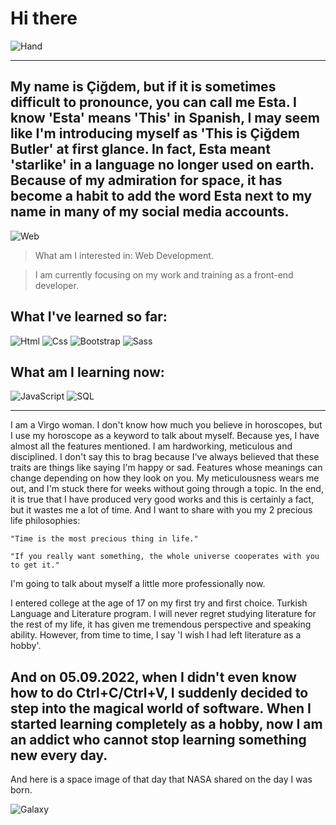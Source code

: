# Hi there
![Hand](https://img.icons8.com/bubbles/256/hand-side-view.png) 

---
My name is Çiğdem, but if it is sometimes difficult to pronounce, you can call me Esta. I know 'Esta' means 'This' in Spanish, I may seem like I'm introducing myself as 'This is Çiğdem Butler' at first glance.
In fact, Esta meant 'starlike' in a language no longer used on earth. Because of my admiration for space, it has become a habit to add the word Esta next to my name in many of my social media accounts.
---

![Web](https://img.icons8.com/plasticine/256/html.png)
> What am I interested in: Web Development. 


> I am currently focusing on my work and training as a front-end developer.

## What I've learned so far:
![Html](https://img.icons8.com/external-beshi-color-kerismaker/256/external-HTML-web-development-beshi-color-kerismaker.png)
![Css](https://img.icons8.com/nolan/256/css-filetype.png)
![Bootstrap](https://img.icons8.com/color/256/bootstrap.png)
![Sass](https://img.icons8.com/color/256/sass.png)


## What am I learning now:
![JavaScript](https://img.icons8.com/arcade/256/javascript.png)
![SQL](https://img.icons8.com/external-vectorslab-flat-vectorslab/256/external-Global-Sql-servers-and-databases-vectorslab-flat-vectorslab.png)



---
I am a Virgo woman.
I don't know how much you believe in horoscopes, but I use my horoscope as a keyword to talk about myself.
  Because yes, I have almost all the features mentioned. I am hardworking, meticulous and disciplined.
     I don't say this to brag because I've always believed that these traits are things like saying I'm happy or sad. Features whose meanings can change depending on how they look on you.
    My meticulousness wears me out, and I'm stuck there for weeks without going through a topic.
In the end, it is true that I have produced very good works and this is certainly a fact, but it wastes me a lot of time.
And I want to share with you my 2 precious life philosophies:

```
"Time is the most precious thing in life."
```


```
"If you really want something, the whole universe cooperates with you to get it."
```

I'm going to talk about myself a little more professionally now.

I entered college at the age of 17 on my first try and first choice. Turkish Language and Literature program.
I will never regret studying literature for the rest of my life, it has given me tremendous perspective and speaking ability. However, from time to time, I say 'I wish I had left literature as a hobby'.

And on 05.09.2022, when I didn't even know how to do Ctrl+C/Ctrl+V, I suddenly decided to step into the magical world of software. When I started learning completely as a hobby, now I am an addict who cannot stop learning something new every day.
---





And here is a space image of that day that NASA shared on the day I was born.

![Galaxy](https://apod.nasa.gov/apod/image/0009/ngc3184_kelly.jpg) 





